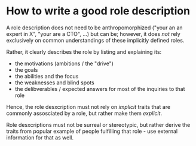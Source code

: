 # How to write a good role description

A role description does not need to be anthropomorphized ("your an an expert in X", 
"your are a CTO", ...) but can be; however, it does _not_ rely exclusively on common
understandings of these implicitly defined roles.

Rather, it clearly describes the role by listing and explaining its:
- the motivations (ambitions / the "drive")
- the goals
- the abilities and the focus
- the weaknesses and blind spots
- the delibverables / expected answers for most of the inquiries to that role

Hence, the role desxcription must not rely on _implicit_ traits that
are commonly assosciated by a role, but rather make them _explicit_.

Role desxcriptions must not be surreal or stereotypic, but rather derive the traits
from popular example of people fulfilling that role - use external information
for that as well.